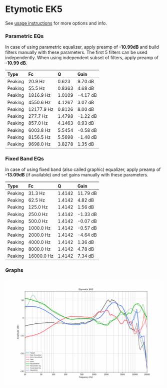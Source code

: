 # Etymotic EK5
See [usage instructions](https://github.com/jaakkopasanen/AutoEq#usage) for more options and info.

### Parametric EQs
In case of using parametric equalizer, apply preamp of **-10.99dB** and build filters manually
with these parameters. The first 5 filters can be used independently.
When using independent subset of filters, apply preamp of **-10.99 dB**.

| Type    | Fc         |      Q | Gain     |
|:--------|:-----------|:-------|:---------|
| Peaking | 20.9 Hz    | 0.623  | 9.70 dB  |
| Peaking | 55.5 Hz    | 0.8363 | 4.68 dB  |
| Peaking | 1816.9 Hz  | 1.0109 | -4.17 dB |
| Peaking | 4550.6 Hz  | 4.1267 | 3.07 dB  |
| Peaking | 12177.9 Hz | 0.8126 | 8.00 dB  |
| Peaking | 277.7 Hz   | 1.4798 | -1.22 dB |
| Peaking | 857.0 Hz   | 4.1463 | 0.93 dB  |
| Peaking | 6003.8 Hz  | 5.5454 | -0.58 dB |
| Peaking | 8156.5 Hz  | 5.5698 | -1.48 dB |
| Peaking | 9698.0 Hz  | 3.8278 | 1.35 dB  |

### Fixed Band EQs
In case of using fixed band (also called graphic) equalizer, apply preamp of **-13.09dB**
(if available) and set gains manually with these parameters.

| Type    | Fc         |      Q | Gain     |
|:--------|:-----------|:-------|:---------|
| Peaking | 31.3 Hz    | 1.4142 | 11.79 dB |
| Peaking | 62.5 Hz    | 1.4142 | 4.82 dB  |
| Peaking | 125.0 Hz   | 1.4142 | 1.56 dB  |
| Peaking | 250.0 Hz   | 1.4142 | -1.33 dB |
| Peaking | 500.0 Hz   | 1.4142 | -0.07 dB |
| Peaking | 1000.0 Hz  | 1.4142 | -0.57 dB |
| Peaking | 2000.0 Hz  | 1.4142 | -4.64 dB |
| Peaking | 4000.0 Hz  | 1.4142 | 1.36 dB  |
| Peaking | 8000.0 Hz  | 1.4142 | 4.78 dB  |
| Peaking | 16000.0 Hz | 1.4142 | 7.34 dB  |

### Graphs
![](./Etymotic%20EK5.png)